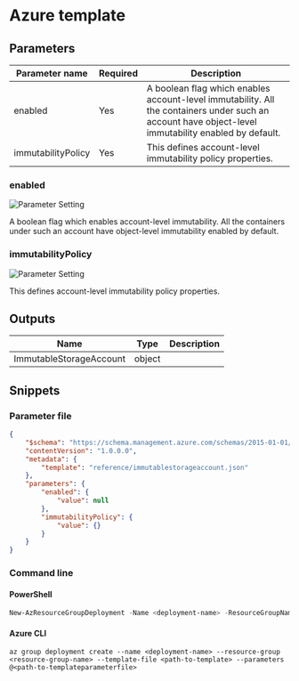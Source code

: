 # Azure template

## Parameters

Parameter name | Required | Description
-------------- | -------- | -----------
enabled        | Yes      | A boolean flag which enables account-level immutability. All the containers under such an account have object-level immutability enabled by default.
immutabilityPolicy | Yes      | This defines account-level immutability policy properties.

### enabled

![Parameter Setting](https://img.shields.io/badge/parameter-required-orange?style=flat-square)

A boolean flag which enables account-level immutability. All the containers under such an account have object-level immutability enabled by default.

### immutabilityPolicy

![Parameter Setting](https://img.shields.io/badge/parameter-required-orange?style=flat-square)

This defines account-level immutability policy properties.

## Outputs

Name | Type | Description
---- | ---- | -----------
ImmutableStorageAccount | object |

## Snippets

### Parameter file

```json
{
    "$schema": "https://schema.management.azure.com/schemas/2015-01-01/deploymentParameters.json#",
    "contentVersion": "1.0.0.0",
    "metadata": {
        "template": "reference/immutablestorageaccount.json"
    },
    "parameters": {
        "enabled": {
            "value": null
        },
        "immutabilityPolicy": {
            "value": {}
        }
    }
}
```

### Command line

#### PowerShell

```powershell
New-AzResourceGroupDeployment -Name <deployment-name> -ResourceGroupName <resource-group-name> -TemplateFile <path-to-template> -TemplateParameterFile <path-to-templateparameter>
```

#### Azure CLI

```text
az group deployment create --name <deployment-name> --resource-group <resource-group-name> --template-file <path-to-template> --parameters @<path-to-templateparameterfile>
```
